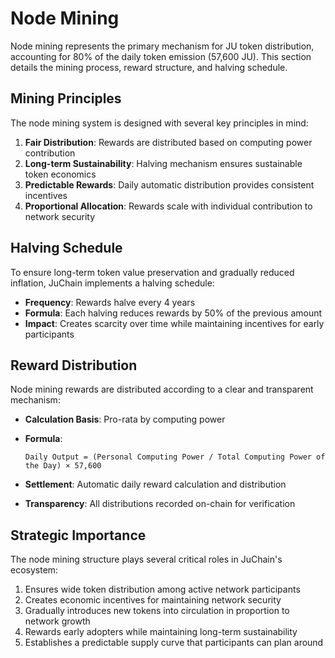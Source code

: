 # Node Mining

Node mining represents the primary mechanism for JU token distribution, accounting for 80% of the daily token emission (57,600 JU). This section details the mining process, reward structure, and halving schedule.

## Mining Principles

The node mining system is designed with several key principles in mind:

1. **Fair Distribution**: Rewards are distributed based on computing power contribution
2. **Long-term Sustainability**: Halving mechanism ensures sustainable token economics
3. **Predictable Rewards**: Daily automatic distribution provides consistent incentives
4. **Proportional Allocation**: Rewards scale with individual contribution to network security

## Halving Schedule

To ensure long-term token value preservation and gradually reduced inflation, JuChain implements a halving schedule:

* **Frequency**: Rewards halve every 4 years
* **Formula**: Each halving reduces rewards by 50% of the previous amount
* **Impact**: Creates scarcity over time while maintaining incentives for early participants

## Reward Distribution

Node mining rewards are distributed according to a clear and transparent mechanism:

* **Calculation Basis**: Pro-rata by computing power
*   **Formula**:

    ```
    Daily Output = (Personal Computing Power / Total Computing Power of the Day) × 57,600
    ```
* **Settlement**: Automatic daily reward calculation and distribution
* **Transparency**: All distributions recorded on-chain for verification

## Strategic Importance

The node mining structure plays several critical roles in JuChain's ecosystem:

1. Ensures wide token distribution among active network participants
2. Creates economic incentives for maintaining network security
3. Gradually introduces new tokens into circulation in proportion to network growth
4. Rewards early adopters while maintaining long-term sustainability
5. Establishes a predictable supply curve that participants can plan around
